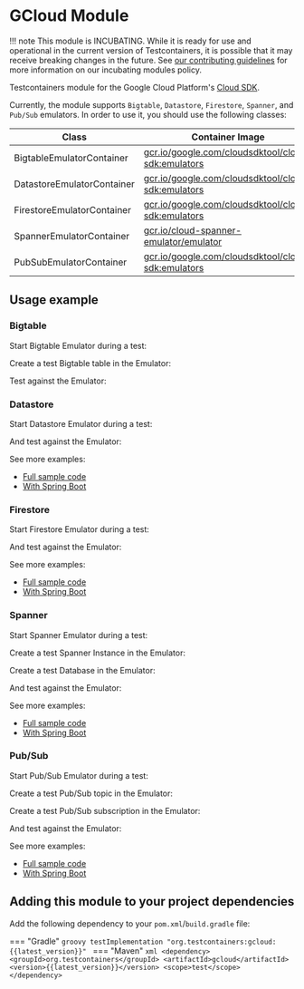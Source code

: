 # GCloud Module

!!! note
    This module is INCUBATING. While it is ready for use and operational in the current version of Testcontainers, it is possible that it may receive breaking changes in the future. See [our contributing guidelines](/contributing/#incubating-modules) for more information on our incubating modules policy.

Testcontainers module for the Google Cloud Platform's [Cloud SDK](https://cloud.google.com/sdk/).

Currently, the module supports `Bigtable`, `Datastore`, `Firestore`, `Spanner`, and `Pub/Sub` emulators. In order to use it, you should use the following classes:

Class | Container Image
-|-
BigtableEmulatorContainer | [gcr.io/google.com/cloudsdktool/cloud-sdk:emulators](https://gcr.io/google.com/cloudsdktool/cloud-sdk)
DatastoreEmulatorContainer | [gcr.io/google.com/cloudsdktool/cloud-sdk:emulators](https://gcr.io/google.com/cloudsdktool/cloud-sdk)
FirestoreEmulatorContainer | [gcr.io/google.com/cloudsdktool/cloud-sdk:emulators](https://gcr.io/google.com/cloudsdktool/cloud-sdk)
SpannerEmulatorContainer | [gcr.io/cloud-spanner-emulator/emulator](https://gcr.io/cloud-spanner-emulator/emulator)
PubSubEmulatorContainer | [gcr.io/google.com/cloudsdktool/cloud-sdk:emulators](https://gcr.io/google.com/cloudsdktool/cloud-sdk)

## Usage example

### Bigtable

Start Bigtable Emulator during a test:

[//]: # (<!--codeinclude-->)
[//]: # ([Starting a Bigtable Emulator container]&#40;../../modules/gcloud/src/test/java/org/testcontainers/containers/BigtableEmulatorContainerTest.java&#41; inside_block:emulatorContainer)
[//]: # (<!--/codeinclude-->)

Create a test Bigtable table in the Emulator:

[//]: # (<!--codeinclude-->)
[//]: # ([Create a test table]&#40;../../modules/gcloud/src/test/java/org/testcontainers/containers/BigtableEmulatorContainerTest.java&#41; inside_block:createTable)
[//]: # (<!--/codeinclude-->)

Test against the Emulator:

[//]: # (<!--codeinclude-->)
[//]: # ([Testing with a Bigtable Emulator container]&#40;../../modules/gcloud/src/test/java/org/testcontainers/containers/BigtableEmulatorContainerTest.java&#41; inside_block:testWithEmulatorContainer)
[//]: # (<!--/codeinclude-->)

### Datastore

Start Datastore Emulator during a test:

[//]: # (<!--codeinclude-->)
[//]: # ([Starting a Datastore Emulator container]&#40;../../modules/gcloud/src/test/java/org/testcontainers/containers/DatastoreEmulatorContainerTest.java&#41; inside_block:creatingDatastoreEmulatorContainer)
[//]: # (<!--/codeinclude-->)

And test against the Emulator:

[//]: # (<!--codeinclude-->)
[//]: # ([Testing with a Datastore Emulator container]&#40;../../modules/gcloud/src/test/java/org/testcontainers/containers/DatastoreEmulatorContainerTest.java&#41; inside_block:startingDatastoreEmulatorContainer)
[//]: # (<!--/codeinclude-->)

See more examples:

 * [Full sample code](https://github.com/testcontainers/testcontainers-java/tree/main/modules/gcloud/src/test/java/org/testcontainers/containers/DatastoreEmulatorContainerTest.java)
 * [With Spring Boot](https://github.com/saturnism/testcontainers-gcloud-examples/tree/main/springboot/datastore-example/src/test/java/com/example/springboot/datastore) 

### Firestore 

Start Firestore Emulator during a test:

[//]: # (<!--codeinclude-->)
[//]: # ([Starting a Firestore Emulator container]&#40;../../modules/gcloud/src/test/java/org/testcontainers/containers/FirestoreEmulatorContainerTest.java&#41; inside_block:emulatorContainer)
[//]: # (<!--/codeinclude-->)

And test against the Emulator:

[//]: # (<!--codeinclude-->)
[//]: # ([Testing with a Firestore Emulator container]&#40;../../modules/gcloud/src/test/java/org/testcontainers/containers/FirestoreEmulatorContainerTest.java&#41; inside_block:testWithEmulatorContainer)
[//]: # (<!--/codeinclude-->)

See more examples:

 * [Full sample code](https://github.com/testcontainers/testcontainers-java/tree/main/modules/gcloud/src/test/java/org/testcontainers/containers/FirestoreEmulatorContainerTest.java)
 * [With Spring Boot](https://github.com/saturnism/testcontainers-gcloud-examples/tree/main/springboot/firestore-example/src/test/java/com/example/springboot/firestore/FirestoreIntegrationTests.java)

### Spanner 

Start Spanner Emulator during a test:

[//]: # (<!--codeinclude-->)
[//]: # ([Starting a Spanner Emulator container]&#40;../../modules/gcloud/src/test/java/org/testcontainers/containers/SpannerEmulatorContainerTest.java&#41; inside_block:emulatorContainer)
[//]: # (<!--/codeinclude-->)

Create a test Spanner Instance in the Emulator:

[//]: # (<!--codeinclude-->)
[//]: # ([Create a test Spanner instance]&#40;../../modules/gcloud/src/test/java/org/testcontainers/containers/SpannerEmulatorContainerTest.java&#41; inside_block:createInstance)
[//]: # (<!--/codeinclude-->)

Create a test Database in the Emulator:

[//]: # (<!--codeinclude-->)
[//]: # ([Creating a test Spanner database]&#40;../../modules/gcloud/src/test/java/org/testcontainers/containers/SpannerEmulatorContainerTest.java&#41; inside_block:createDatabase)
[//]: # (<!--/codeinclude-->)

And test against the Emulator:

[//]: # (<!--codeinclude-->)
[//]: # ([Testing with a Firestore Emulator container]&#40;../../modules/gcloud/src/test/java/org/testcontainers/containers/SpannerEmulatorContainerTest.java&#41; inside_block:testWithEmulatorContainer)
[//]: # (<!--/codeinclude-->)

See more examples:

 * [Full sample code](https://github.com/testcontainers/testcontainers-java/tree/main/modules/gcloud/src/test/java/org/testcontainers/containers/SpannerEmulatorContainerTest.java)
 * [With Spring Boot](https://github.com/saturnism/testcontainers-gcloud-examples/tree/main/springboot/spanner-example/src/test/java/com/example/springboot/spanner/SpannerIntegrationTests.java)

### Pub/Sub 

Start Pub/Sub Emulator during a test:

[//]: # (<!--codeinclude-->)
[//]: # ([Starting a Pub/Sub Emulator container]&#40;../../modules/gcloud/src/test/java/org/testcontainers/containers/PubSubEmulatorContainerTest.java&#41; inside_block:emulatorContainer)
[//]: # (<!--/codeinclude-->)

Create a test Pub/Sub topic in the Emulator:

[//]: # (<!--codeinclude-->)
[//]: # ([Create a test topic]&#40;../../modules/gcloud/src/test/java/org/testcontainers/containers/PubSubEmulatorContainerTest.java&#41; inside_block:createTopic)
[//]: # (<!--/codeinclude-->)

Create a test Pub/Sub subscription in the Emulator:

[//]: # (<!--codeinclude-->)
[//]: # ([Create a test subscription]&#40;../../modules/gcloud/src/test/java/org/testcontainers/containers/PubSubEmulatorContainerTest.java&#41; inside_block:createSubscription)
[//]: # (<!--/codeinclude-->)

And test against the Emulator:

[//]: # (<!--codeinclude-->)
[//]: # ([Testing with a Pub/Sub Emulator container]&#40;../../modules/gcloud/src/test/java/org/testcontainers/containers/PubSubEmulatorContainerTest.java&#41; inside_block:testWithEmulatorContainer)
[//]: # (<!--/codeinclude-->)

See more examples:

 * [Full sample code](https://github.com/testcontainers/testcontainers-java/tree/main/modules/gcloud/src/test/java/org/testcontainers/containers/PubSubEmulatorContainerTest.java)
 * [With Spring Boot](https://github.com/saturnism/testcontainers-gcloud-examples/tree/main/springboot/pubsub-example/src/test/java/com/example/springboot/pubsub/PubSubIntegrationTests.java)

## Adding this module to your project dependencies

Add the following dependency to your `pom.xml`/`build.gradle` file:

=== "Gradle"
    ```groovy
    testImplementation "org.testcontainers:gcloud:{{latest_version}}"
    ```
=== "Maven"
    ```xml
    <dependency>
        <groupId>org.testcontainers</groupId>
        <artifactId>gcloud</artifactId>
        <version>{{latest_version}}</version>
        <scope>test</scope>
    </dependency>
    ```
